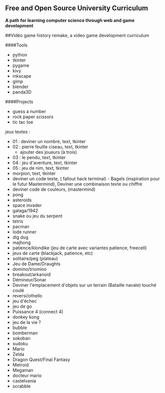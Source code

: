 ## Free and Open Source University Curriculum
**A path for learning computer science through web and game development**

##Vidéo game history remake, a video game development curriculum

####Tools
* python
* tkinter
* pygame
* kivy
* inkscape
* gimp
* blender
* panda3D

####Projects

* guess a number
* rock paper scissors
* tic tac toe

jeux textes :
- 01 : deviner un nombre, text, tkinter
- 02 : pierre feuille ciseau, text, tkinter
	* ajouter des joueurs (à trois)
- 03 : le pendu, text, tkinter
- 04 : jeu d'aventure, text, tkinter
- 05 : jeu de nim, text, tkinter
- morpion, text, tkinter
- deviner un code texte, ( fallout hack terminal) - Bagels  (inspiration pour le futur Mastermind), Deviner une combinaison texte ou chiffre
- deviner code de couleurs, (mastermind)
- pong
- asteroids
- space invader
- galaga/1942
- snake ou jeu du serpent 
- tetris
- pacman
- lode runner
- dig dug
- majhong
- patience/klondike (jeu de carte avec variantes patience, freecell)
- jeux de carte (blackjack, patience, etc)
- solitaire/peg (plateau)
- Jeu de Dame/Draughts
- domino/triomino
- breakout/arkanoid
- Démineur/Sonar
- Deviner l'emplacement d'objets sur un terrain (Bataille navale) touché coulé
- reversi/othello
- jeu d'échec
- jeu de go
- Puissance 4 (connect 4)
- donkey kong
- jeu de la vie ?
- bubble
- bomberman
- sokoban
- sudoku
- Mario
- Zelda
- Dragon Quest/Final Fantasy
- Metroid
- Megaman
- docteur mario
- castelvania
- scrabble

